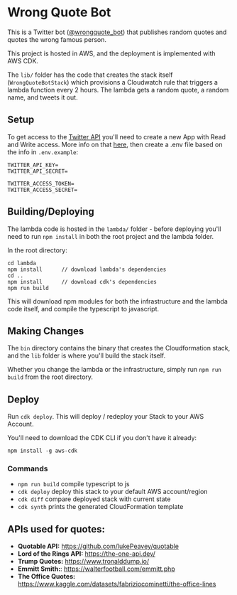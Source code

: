 # Wrong Quote Bot

This is a Twitter bot ([@wrongquote_bot](https://twitter.com/wrongquote_bot)) that publishes random quotes and
quotes the wrong famous person.

This project is hosted in AWS, and the deployment is implemented with AWS CDK.

The `lib/` folder has the code that creates the stack itself (`WrongQuoteBotStack`) which provisions a
Cloudwatch rule that triggers a lambda function every 2 hours. The lambda gets a random quote, a random name,
and tweets it out.

## Setup

To get access to the [Twitter API](https://developer.twitter.com/en/docs/twitter-api) you'll need to create a
new App with Read and Write access. More info on that
[here](https://developer.twitter.com/en/docs/apps/app-permissions), then create a .env file based on the info
in `.env.example`:

```
TWITTER_API_KEY=
TWITTER_API_SECRET=

TWITTER_ACCESS_TOKEN=
TWITTER_ACCESS_SECRET=
```

## Building/Deploying

The lambda code is hosted in the `lambda/` folder - before deploying you'll need to run `npm install` in both
the root project and the lambda folder.

In the root directory:

```
cd lambda
npm install      // download lambda's dependencies
cd ..
npm install      // download cdk's dependencies
npm run build
```

This will download npm modules for both the infrastructure and the lambda code itself, and compile the
typescript to javascript.

## Making Changes

The `bin` directory contains the binary that creates the Cloudformation stack, and the `lib` folder is where
you'll build the stack itself.

Whether you change the lambda or the infrastructure, simply run `npm run build` from the root directory.

## Deploy

Run `cdk deploy`. This will deploy / redeploy your Stack to your AWS Account.

You'll need to download the CDK CLI if you don't have it already:

```
npm install -g aws-cdk
```

### Commands

- `npm run build` compile typescript to js
- `cdk deploy` deploy this stack to your default AWS account/region
- `cdk diff` compare deployed stack with current state
- `cdk synth` prints the generated CloudFormation template

## APIs used for quotes:

- **Quotable API:** https://github.com/lukePeavey/quotable
- **Lord of the Rings API:** https://the-one-api.dev/
- **Trump Quotes:** https://www.tronalddump.io/
- **Emmitt Smith:**: https://walterfootball.com/emmitt.php
- **The Office Quotes:** https://www.kaggle.com/datasets/fabriziocominetti/the-office-lines
